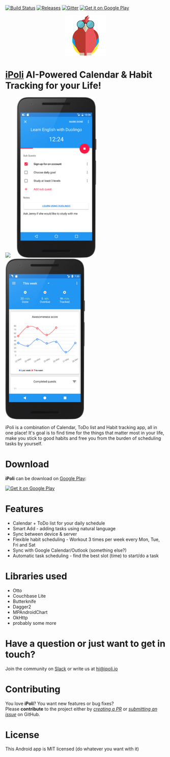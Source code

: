 [![Build Status](https://travis-ci.org/iPoli/iPoli-android.svg?branch=dev)](https://travis-ci.org/iPoli/iPoli-android)
[![Releases](https://img.shields.io/github/release/iPoli/iPoli-android.svg?style=flat-square)](https://github.com/iPoli/iPoli-android/releases/latest)
[![Gitter](https://img.shields.io/gitter/room/iPoli/Awesomeness.svg?style=flat-square)](https://gitter.im/iPoli/Awesomeness)
<a href="http://bit.ly/ipoli-android"><img alt="Get it on Google Play" src="https://play.google.com/intl/en_us/badges/images/generic/en-play-badge.png" height="50" width="156"/></a>

<div style="text-align:center;"><img src="./.github/icon.png" width="128px"/></div>

# [iPoli](http://bit.ly/ipoli-android) AI-Powered Calendar & Habit Tracking for your Life!

<img src="./.github/screens/calendar.png" width="250px"/> &nbsp;&nbsp;&nbsp;
<img src="./.github/screens/quest.png" width="250px"/> &nbsp;&nbsp;&nbsp;
<img src="./.github/screens/growth.png" width="250px"/> &nbsp;&nbsp;&nbsp;

iPoli is a combination of Calendar, ToDo list and Habit tracking app, all in one place! It's goal is to find time for the things that matter most in your life, make you stick to good habits and free you from the burden of scheduling tasks by yourself.

# Download

**iPoli** can be download on [Google Play](http://bit.ly/ipoli-android):

<a href="http://bit.ly/ipoli-android"><img alt="Get it on Google Play" src="https://play.google.com/intl/en_us/badges/images/generic/en-play-badge.png" height="80" width="250"/></a>

# Features

* Calendar + ToDo list for your daily schedule
* Smart Add - adding tasks using natural language
* Sync between device & server
* Flexible habit scheduling - Workout 3 times per week every Mon, Tue, Fri and Sat
* Sync with Google Calendar/Outlook (something else?)
* Automatic task scheduling - find the best slot (time) to start/do a task

# Libraries used

* Otto
* Couchbase Lite
* Butterknife
* Dagger2
* MPAndroidChart
* OkHttp
* probably some more

# Have a question or just want to get in touch?

Join the community on [Slack](https://slofile.com/slack/productivityhackers) or write us at [hi@ipoli.io](mailto:hi@ipoli.io)

# Contributing

You love **iPoli**? You want new features or bug fixes?  
Please **contribute** to the  project either by [_creating a PR_](https://github.com/iPoli/iPoli-android/compare) or [_submitting an issue_](https://github.com/iPoli/iPoli-android/issues/new) on GitHub.  

# License

This Android app is MIT licensed (do whatever you want with it)
